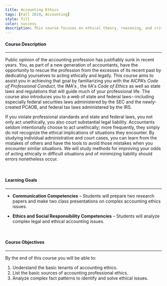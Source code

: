 ```yaml
---
title: Accounting Ethics
tags: [Fall 2019, Accounting]
style: fill
color: success
description: This course focuses on ethical theory, reasoning, and critical thinking. Covers integrity, competence, objectivity, confidentiality, subordination of judgment, and independence with reference to AICPA, SEC, and various Board of Accountancy ethics rules. Accounting and business case studies will examine moral dilemmas for auditing professionals and managerial and tax accountants.
---
```


#### Course Description

---

Public opinion of the accounting profession has justifiably sunk in recent years.
You, as part of a new generation of accountants, have the opportunity to rescue the profession from the
excesses of its recent past by dedicating yourselves to acting ethically and
legally. This course aims to assist you in achieving that goal by familiarizing you with the AICPA’s *Code of Professional Conduct*, the IMA's , the IIA's *Code of Ethics* as well as state laws and regulations that will guide much of your professional life. The course also introduces you to a web of state and federal laws--including especially federal securities laws administered by the SEC and the newly-created PCAOB, and federal tax laws administered by the IRS.

If you violate professional standards and state and federal laws, you not only act unethically, you also court substantial legal liability. Accountants seldom intentionally choose to act unethically; more frequently, they simply do not recognize the ethical implications of situations they encounter. By studying individual administrative and court cases, you can learn from the mistakes of others and have the tools to avoid those mistakes when you encounter similar situations. We will study methods for improving your odds of acting ethically in difficult situations and of minimizing liability should errors nonetheless occur.


<br>

#### Learning Goals

---

- **Communication Competencies** – Students will prepare two research papers and make two class presentations on complex accounting ethics issues.

- **Ethics and Social Responsibility Competencies** – Students will analyze complex legal and ethical accounting issues.

<br>

#### Course Objectives

---

By the end of this course you will be able to:
1. Understand the basic tenants of accounting ethics.
2. List the basic sources of accounting professional ethics.
3. Analyze complex fact patterns to identify and solve ethical issues.